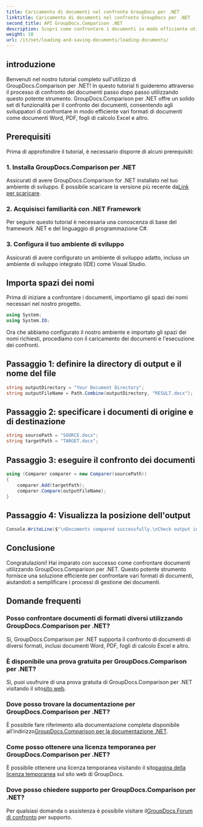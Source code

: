 ```yaml
---
title: Caricamento di documenti nel confronto GroupDocs per .NET
linktitle: Caricamento di documenti nel confronto GroupDocs per .NET
second_title: API GroupDocs.Comparison .NET
description: Scopri come confrontare i documenti in modo efficiente utilizzando GroupDocs.Comparison per .NET. Semplifica i processi di gestione dei documenti.
weight: 10
url: /it/net/loading-and-saving-documents/loading-documents/
---
```

## introduzione
Benvenuti nel nostro tutorial completo sull'utilizzo di GroupDocs.Comparison per .NET! In questo tutorial ti guideremo attraverso il processo di confronto dei documenti passo dopo passo utilizzando questo potente strumento. GroupDocs.Comparison per .NET offre un solido set di funzionalità per il confronto dei documenti, consentendo agli sviluppatori di confrontare in modo efficiente vari formati di documenti come documenti Word, PDF, fogli di calcolo Excel e altro.
## Prerequisiti
Prima di approfondire il tutorial, è necessario disporre di alcuni prerequisiti:
### 1. Installa GroupDocs.Comparison per .NET
 Assicurati di avere GroupDocs.Comparison for .NET installato nel tuo ambiente di sviluppo. È possibile scaricare la versione più recente da[Link per scaricare](https://releases.groupdocs.com/comparison/net/).
### 2. Acquisisci familiarità con .NET Framework
Per seguire questo tutorial è necessaria una conoscenza di base del framework .NET e del linguaggio di programmazione C#.
### 3. Configura il tuo ambiente di sviluppo
Assicurati di avere configurato un ambiente di sviluppo adatto, incluso un ambiente di sviluppo integrato (IDE) come Visual Studio.

## Importa spazi dei nomi
Prima di iniziare a confrontare i documenti, importiamo gli spazi dei nomi necessari nel nostro progetto.

```csharp
using System;
using System.IO;
```

Ora che abbiamo configurato il nostro ambiente e importato gli spazi dei nomi richiesti, procediamo con il caricamento dei documenti e l'esecuzione dei confronti.
## Passaggio 1: definire la directory di output e il nome del file
```csharp
string outputDirectory = "Your Document Directory";
string outputFileName = Path.Combine(outputDirectory, "RESULT.docx");
```
## Passaggio 2: specificare i documenti di origine e di destinazione
```csharp
string sourcePath = "SOURCE.docx";
string targetPath = "TARGET.docx";
```
## Passaggio 3: eseguire il confronto dei documenti
```csharp
using (Comparer comparer = new Comparer(sourcePath))
{
    comparer.Add(targetPath);
    comparer.Compare(outputFileName);
}
```
## Passaggio 4: Visualizza la posizione dell'output
```csharp
Console.WriteLine($"\nDocuments compared successfully.\nCheck output in {outputDirectory}.");
```

## Conclusione
Congratulazioni! Hai imparato con successo come confrontare documenti utilizzando GroupDocs.Comparison per .NET. Questo potente strumento fornisce una soluzione efficiente per confrontare vari formati di documenti, aiutandoti a semplificare i processi di gestione dei documenti.
## Domande frequenti
### Posso confrontare documenti di formati diversi utilizzando GroupDocs.Comparison per .NET?
Sì, GroupDocs.Comparison per .NET supporta il confronto di documenti di diversi formati, inclusi documenti Word, PDF, fogli di calcolo Excel e altro.
### È disponibile una prova gratuita per GroupDocs.Comparison per .NET?
 Sì, puoi usufruire di una prova gratuita di GroupDocs.Comparison per .NET visitando il sito[sito web](https://releases.groupdocs.com/).
### Dove posso trovare la documentazione per GroupDocs.Comparison per .NET?
 È possibile fare riferimento alla documentazione completa disponibile all'indirizzo[GroupDocs.Comparison per la documentazione .NET](https://tutorials.groupdocs.com/comparison/net/).
### Come posso ottenere una licenza temporanea per GroupDocs.Comparison per .NET?
 È possibile ottenere una licenza temporanea visitando il sito[pagina della licenza temporanea](https://purchase.groupdocs.com/temporary-license/) sul sito web di GroupDocs.
### Dove posso chiedere supporto per GroupDocs.Comparison per .NET?
 Per qualsiasi domanda o assistenza è possibile visitare il[GroupDocs.Forum di confronto](https://forum.groupdocs.com/c/comparison/12) per supporto.